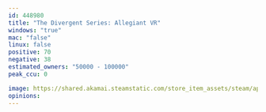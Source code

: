 ```yaml
---
id: 448980
title: "The Divergent Series: Allegiant VR"
windows: "true"
mac: "false"
linux: false
positive: 70
negative: 38
estimated_owners: "50000 - 100000"
peak_ccu: 0

image: https://shared.akamai.steamstatic.com/store_item_assets/steam/apps/448980/header.jpg?t=1458584777
opinions:
---
```

